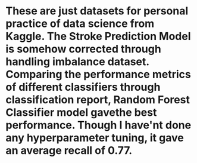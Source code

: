 # These are just datasets for personal practice of data science from Kaggle. The Stroke Prediction Model is somehow corrected through handling imbalance dataset. Comparing the  performance metrics of different classifiers through classification report, Random Forest Classifier model gavethe best performance. Though I have'nt done any hyperparameter tuning, it gave an average recall of 0.77. 